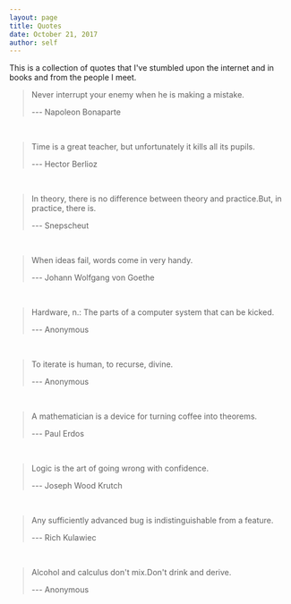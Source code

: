 ```yaml
---
layout: page
title: Quotes
date: October 21, 2017
author: self
---
```


This is a collection of quotes that I've stumbled upon the internet and in books and from the people I meet.

> Never interrupt your enemy when he is making a mistake.
>
> --- Napoleon Bonaparte

<br/>

> Time is a great teacher, but unfortunately it kills all its pupils.
>
> --- Hector Berlioz

</br>

> In theory, there is no difference between theory and practice.But, in practice, there is. 
>
> --- Snepscheut

</br>

> When ideas fail, words come in very handy.
>
> --- Johann Wolfgang von Goethe

</br>

> Hardware, n.: The parts of a computer system that can be kicked.
>
> --- Anonymous

</br>

> To iterate is human, to recurse, divine.
>
> --- Anonymous

</br>

> A mathematician is a device for turning coffee into theorems.
>
> --- Paul Erdos

</br>

> Logic is the art of going wrong with confidence.
>
> --- Joseph Wood Krutch

</br>

> Any sufficiently advanced bug is indistinguishable from a feature.
>
> --- Rich Kulawiec

</br>

> Alcohol and calculus don't mix.Don't drink and derive.
>
> --- Anonymous
